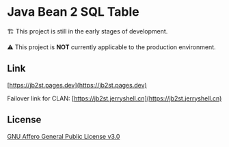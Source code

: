 # Java Bean 2 SQL Table

🏗 This project is still in the early stages of development.

⚠️ This project is **NOT** currently applicable to the production environment.

## Link

[https://jb2st.pages.dev](https://jb2st.pages.dev)

Failover link for CLAN: [https://jb2st.jerryshell.cn](https://jb2st.jerryshell.cn)

## License

[GNU Affero General Public License v3.0](https://choosealicense.com/licenses/agpl-3.0)
